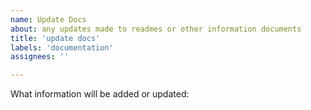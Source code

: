```yaml
---
name: Update Docs
about: any updates made to readmes or other information documents
title: 'update docs'
labels: 'documentation'
assignees: ''

---
```


What information will be added or updated:

